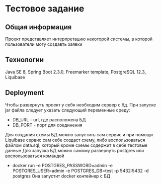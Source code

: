 # Тестовое задание

## Общая информация
Проект представляет интерпретацию некоторой системы, в которой пользователи могу создавть заявки

## Технологии
Java SE 8, Spring Boot 2.3.0, Freemarker template, PostgreSQL 12.3, Liquibase

## Deployment
Чтобы развернуть проект у себя необходим сервер с бд.
При запуске jar файла следует указать следующий переменные среду:
+ DB_URL - url,  где расположена БД
+ DB_PORT - порт для соединения

Для создания схемы БД можно запустить сам сервис и при помощи Liquibase сервис сам себе создаст схему, либо воспользоваться файлом data.sql, который кроме схемы содержит в себе тестовые данные
Для запуска БД можно самому развернуть postgres или воспользоваться командой
+ docker run -e POSTGRES_PASSWORD=admin -e POSTGRES_USER=admin -e POSTGRES_DB=test -p 5432:5432 -d postgres
Она запустит docker контейнер с БД



